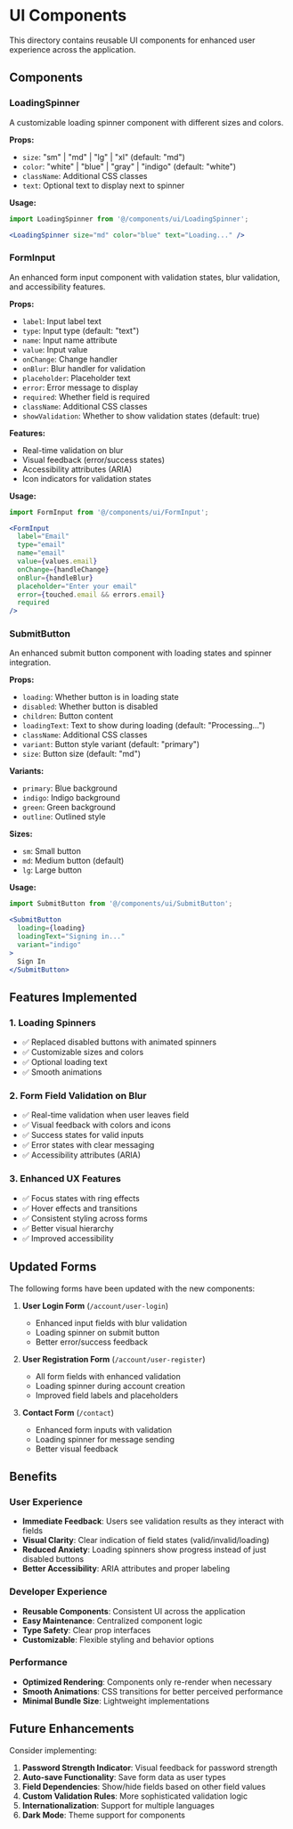 # UI Components

This directory contains reusable UI components for enhanced user experience across the application.

## Components

### LoadingSpinner
A customizable loading spinner component with different sizes and colors.

**Props:**
- `size`: "sm" | "md" | "lg" | "xl" (default: "md")
- `color`: "white" | "blue" | "gray" | "indigo" (default: "white")
- `className`: Additional CSS classes
- `text`: Optional text to display next to spinner

**Usage:**
```jsx
import LoadingSpinner from '@/components/ui/LoadingSpinner';

<LoadingSpinner size="md" color="blue" text="Loading..." />
```

### FormInput
An enhanced form input component with validation states, blur validation, and accessibility features.

**Props:**
- `label`: Input label text
- `type`: Input type (default: "text")
- `name`: Input name attribute
- `value`: Input value
- `onChange`: Change handler
- `onBlur`: Blur handler for validation
- `placeholder`: Placeholder text
- `error`: Error message to display
- `required`: Whether field is required
- `className`: Additional CSS classes
- `showValidation`: Whether to show validation states (default: true)

**Features:**
- Real-time validation on blur
- Visual feedback (error/success states)
- Accessibility attributes (ARIA)
- Icon indicators for validation states

**Usage:**
```jsx
import FormInput from '@/components/ui/FormInput';

<FormInput
  label="Email"
  type="email"
  name="email"
  value={values.email}
  onChange={handleChange}
  onBlur={handleBlur}
  placeholder="Enter your email"
  error={touched.email && errors.email}
  required
/>
```

### SubmitButton
An enhanced submit button component with loading states and spinner integration.

**Props:**
- `loading`: Whether button is in loading state
- `disabled`: Whether button is disabled
- `children`: Button content
- `loadingText`: Text to show during loading (default: "Processing...")
- `className`: Additional CSS classes
- `variant`: Button style variant (default: "primary")
- `size`: Button size (default: "md")

**Variants:**
- `primary`: Blue background
- `indigo`: Indigo background
- `green`: Green background
- `outline`: Outlined style

**Sizes:**
- `sm`: Small button
- `md`: Medium button (default)
- `lg`: Large button

**Usage:**
```jsx
import SubmitButton from '@/components/ui/SubmitButton';

<SubmitButton
  loading={loading}
  loadingText="Signing in..."
  variant="indigo"
>
  Sign In
</SubmitButton>
```

## Features Implemented

### 1. Loading Spinners
- ✅ Replaced disabled buttons with animated spinners
- ✅ Customizable sizes and colors
- ✅ Optional loading text
- ✅ Smooth animations

### 2. Form Field Validation on Blur
- ✅ Real-time validation when user leaves field
- ✅ Visual feedback with colors and icons
- ✅ Success states for valid inputs
- ✅ Error states with clear messaging
- ✅ Accessibility attributes (ARIA)

### 3. Enhanced UX Features
- ✅ Focus states with ring effects
- ✅ Hover effects and transitions
- ✅ Consistent styling across forms
- ✅ Better visual hierarchy
- ✅ Improved accessibility

## Updated Forms

The following forms have been updated with the new components:

1. **User Login Form** (`/account/user-login`)
   - Enhanced input fields with blur validation
   - Loading spinner on submit button
   - Better error/success feedback

2. **User Registration Form** (`/account/user-register`)
   - All form fields with enhanced validation
   - Loading spinner during account creation
   - Improved field labels and placeholders

3. **Contact Form** (`/contact`)
   - Enhanced form inputs with validation
   - Loading spinner for message sending
   - Better visual feedback

## Benefits

### User Experience
- **Immediate Feedback**: Users see validation results as they interact with fields
- **Visual Clarity**: Clear indication of field states (valid/invalid/loading)
- **Reduced Anxiety**: Loading spinners show progress instead of just disabled buttons
- **Better Accessibility**: ARIA attributes and proper labeling

### Developer Experience
- **Reusable Components**: Consistent UI across the application
- **Easy Maintenance**: Centralized component logic
- **Type Safety**: Clear prop interfaces
- **Customizable**: Flexible styling and behavior options

### Performance
- **Optimized Rendering**: Components only re-render when necessary
- **Smooth Animations**: CSS transitions for better perceived performance
- **Minimal Bundle Size**: Lightweight implementations

## Future Enhancements

Consider implementing:
1. **Password Strength Indicator**: Visual feedback for password strength
2. **Auto-save Functionality**: Save form data as user types
3. **Field Dependencies**: Show/hide fields based on other field values
4. **Custom Validation Rules**: More sophisticated validation logic
5. **Internationalization**: Support for multiple languages
6. **Dark Mode**: Theme support for components
